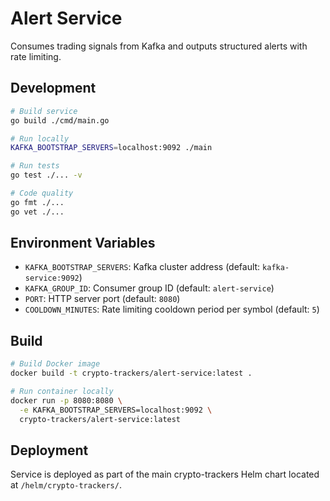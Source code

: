 # Alert Service

Consumes trading signals from Kafka and outputs structured alerts with rate limiting.

## Development

```bash
# Build service
go build ./cmd/main.go

# Run locally
KAFKA_BOOTSTRAP_SERVERS=localhost:9092 ./main

# Run tests
go test ./... -v

# Code quality
go fmt ./...
go vet ./...
```

## Environment Variables

- `KAFKA_BOOTSTRAP_SERVERS`: Kafka cluster address (default: `kafka-service:9092`)
- `KAFKA_GROUP_ID`: Consumer group ID (default: `alert-service`)
- `PORT`: HTTP server port (default: `8080`)
- `COOLDOWN_MINUTES`: Rate limiting cooldown period per symbol (default: `5`)

## Build

```bash
# Build Docker image
docker build -t crypto-trackers/alert-service:latest .

# Run container locally
docker run -p 8080:8080 \
  -e KAFKA_BOOTSTRAP_SERVERS=localhost:9092 \
  crypto-trackers/alert-service:latest
```

## Deployment

Service is deployed as part of the main crypto-trackers Helm chart located at `/helm/crypto-trackers/`.
